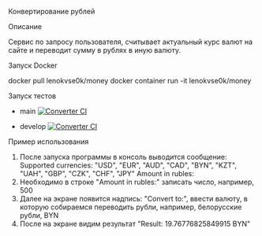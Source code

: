 Конвертирование рублей

Описание

Сервис по запросу пользователя, считывает актуальный курс валют на сайте и переводит сумму в рублях в иную валюту.

Запуск Docker

docker pull lenokvse0k/money
docker container run -it lenokvse0k/money

Запуск тестов
- main [![Converter CI](https://github.com/RemnevaElena/Software-Engineering/actions/workflows/main.yml/badge.svg?branch=main)](https://github.com/RemnevaElena/Software-Engineering/blob/develop/.github/workflows/main.yml)

- develop [![Converter CI](https://github.com/RemnevaElena/Software-Engineering/actions/workflows/main.yml/badge.svg?branch=develop)](https://github.com/RemnevaElena/Software-Engineering/blob/develop/.github/workflows/main.yml)

Пример использования
1. После запуска программы в консоль выводится сообщение:
    Supported currencies: "USD", "EUR", "AUD", "CAD", "BYN", "KZT", "UAH", "GBP", "CZK", "CHF", "JPY"
    Amount in rubles:
2. Необходимо в строке "Amount in rubles:" записать число, например, 500
3. Далее на экране появится надпись: "Сonvert to:", ввести валюту, в которую собираемся переводить рубли, например,
    белорусские рубли, BYN
4. После на экране видим результат "Result: 19.76776825849915 BYN"

